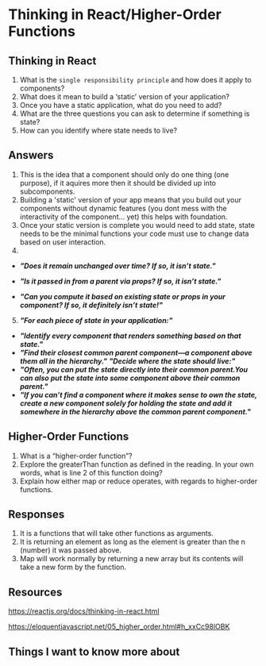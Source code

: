 # Thinking in React/Higher-Order Functions

## Thinking in React

1. What is the `single responsibility principle` and how does it apply to components?
2. What does it mean to build a ‘static’ version of your application?
3. Once you have a static application, what do you need to add?
4. What are the three questions you can ask to determine if something is state?
5. How can you identify where state needs to live?

## Answers

1. This is the idea that a component should only do one thing (one purpose), if it aquires more then it should be divided up into subcomponents.
2. Building a 'static' version of your app means that you build out your components without dynamic features (you dont mess with the interactivity of the component... yet) this helps with foundation.
3. Once your static version is complete you would need to add state, state needs to be the minimal functions your code must use to change data based on user interaction.
4. 

- ***"Does it remain unchanged over time? If so, it isn’t state."***

- ***"Is it passed in from a parent via props? If so, it isn’t state."***

- ***"Can you compute it based on existing state or props in your component? If so, it definitely isn’t state!"***

5. ***"For each piece of state in your application:"***

- ***"Identify every component that renders something based on that state."***
- ***"Find their closest common parent component—a component above them all in the hierarchy."***
 ***"Decide where the state should live:"***
- ***"Often, you can put the state directly into their common parent.You can also put the state into some component above their common parent."***
- ***"If you can’t find a component where it makes sense to own the state, create a new component solely for holding the state and add it somewhere in the hierarchy above the common parent component."***

## Higher-Order Functions

1. What is a “higher-order function”?
2. Explore the greaterThan function as defined in the reading. In your own words, what is line 2 of this function doing?
3. Explain how either map or reduce operates, with regards to higher-order functions.

## Responses

1. It is a functions that will take other functions as arguments.
2. It is returning an element as long as the element is greater than the n (number) it was passed above.
3. Map will work normally by returning a new array but its contents will take a new form by the function.

## Resources

<https://reactjs.org/docs/thinking-in-react.html>

<https://eloquentjavascript.net/05_higher_order.html#h_xxCc98lOBK>

## Things I want to know more about
